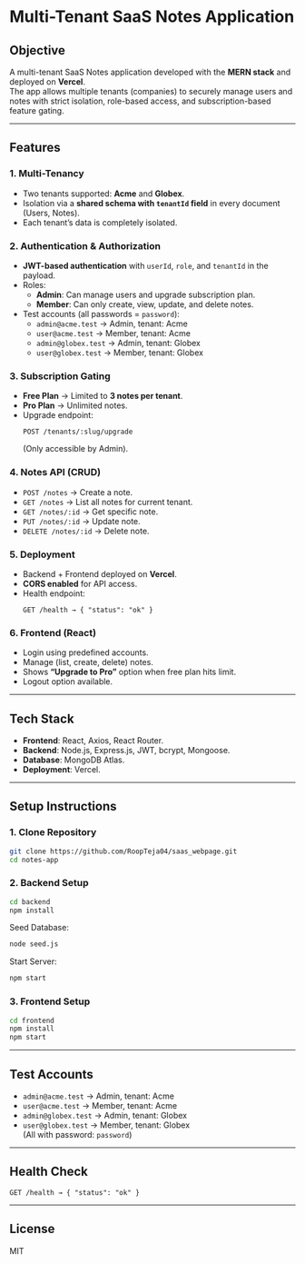 
# Multi-Tenant SaaS Notes Application

## Objective
A multi-tenant SaaS Notes application developed with the **MERN stack** and deployed on **Vercel**.  
The app allows multiple tenants (companies) to securely manage users and notes with strict isolation, role-based access, and subscription-based feature gating.

---

## Features

### 1. Multi-Tenancy
- Two tenants supported: **Acme** and **Globex**.
- Isolation via a **shared schema with `tenantId` field** in every document (Users, Notes).
- Each tenant’s data is completely isolated.

### 2. Authentication & Authorization
- **JWT-based authentication** with `userId`, `role`, and `tenantId` in the payload.
- Roles:
  - **Admin**: Can manage users and upgrade subscription plan.
  - **Member**: Can only create, view, update, and delete notes.
- Test accounts (all passwords = `password`):
  - `admin@acme.test` → Admin, tenant: Acme  
  - `user@acme.test` → Member, tenant: Acme  
  - `admin@globex.test` → Admin, tenant: Globex  
  - `user@globex.test` → Member, tenant: Globex  

### 3. Subscription Gating
- **Free Plan** → Limited to **3 notes per tenant**.  
- **Pro Plan** → Unlimited notes.  
- Upgrade endpoint:  
  ```http
  POST /tenants/:slug/upgrade
  ```
  (Only accessible by Admin).  

### 4. Notes API (CRUD)
- `POST /notes` → Create a note.  
- `GET /notes` → List all notes for current tenant.  
- `GET /notes/:id` → Get specific note.  
- `PUT /notes/:id` → Update note.  
- `DELETE /notes/:id` → Delete note.  

### 5. Deployment
- Backend + Frontend deployed on **Vercel**.  
- **CORS enabled** for API access.  
- Health endpoint:  
  ```http
  GET /health → { "status": "ok" }
  ```

### 6. Frontend (React)
- Login using predefined accounts.  
- Manage (list, create, delete) notes.  
- Shows **“Upgrade to Pro”** option when free plan hits limit.  
- Logout option available.  

---

## Tech Stack
- **Frontend**: React, Axios, React Router.  
- **Backend**: Node.js, Express.js, JWT, bcrypt, Mongoose.  
- **Database**: MongoDB Atlas.  
- **Deployment**: Vercel.  

---

## Setup Instructions

### 1. Clone Repository
```bash
git clone https://github.com/RoopTeja04/saas_webpage.git
cd notes-app
```

### 2. Backend Setup
```bash
cd backend
npm install
```

Seed Database:
```bash
node seed.js
```

Start Server:
```bash
npm start
```

### 3. Frontend Setup
```bash
cd frontend
npm install
npm start
```

---

## Test Accounts
- `admin@acme.test` → Admin, tenant: Acme  
- `user@acme.test` → Member, tenant: Acme  
- `admin@globex.test` → Admin, tenant: Globex  
- `user@globex.test` → Member, tenant: Globex  
(All with password: `password`)

---

## Health Check
```http
GET /health → { "status": "ok" }
```

---

## License
MIT
